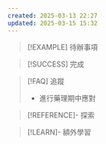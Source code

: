 ```yaml
---
created: 2025-03-13 22:27
updated: 2025-03-15 15:32
---
```

> [!EXAMPLE] 待辦事項


> [!SUCCESS] 完成


> [!FAQ] 追蹤
>  - 進行藥理期中應對
>  

> [!REFERENCE]- 探索

> [!LEARN]- 額外學習

